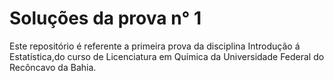 
# Soluções da prova n° 1

Este repositório é referente a primeira prova da disciplina Introdução á Estatística,do curso de Licenciatura em Química da Universidade Federal do Recôncavo da Bahia. 


